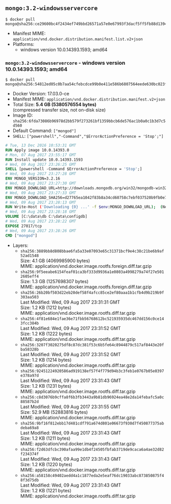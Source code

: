 ## `mongo:3.2-windowsservercore`

```console
$ docker pull mongo@sha256:ce29600bc4f2434ef749bbd26571a57e0e67993f3dacf5ff5fb88d1394ed5324
```

-	Manifest MIME: `application/vnd.docker.distribution.manifest.list.v2+json`
-	Platforms:
	-	windows version 10.0.14393.1593; amd64

### `mongo:3.2-windowsservercore` - windows version 10.0.14393.1593; amd64

```console
$ docker pull mongo@sha256:54812ed05c0b7aa54cfebcdce99b0e411e586b6807564eede630bc023ff6e3af
```

-	Docker Version: 17.03.0-ce
-	Manifest MIME: `application/vnd.docker.distribution.manifest.v2+json`
-	Total Size: **5.4 GB (5380576554 bytes)**  
	(compressed transfer size, not on-disk size)
-	Image ID: `sha256:6fda73086b96978d2bb579f273261bf1359bbcb6de576ac1b0a0c1b3d7c5d560`
-	Default Command: `["mongod"]`
-	`SHELL`: `["powershell","-Command","$ErrorActionPreference = 'Stop';"]`

```dockerfile
# Tue, 13 Dec 2016 10:53:31 GMT
RUN Apply image 10.0.14393.0
# Mon, 07 Aug 2017 23:55:17 GMT
RUN Install update 10.0.14393.1593
# Wed, 09 Aug 2017 23:26:25 GMT
SHELL [powershell -Command $ErrorActionPreference = 'Stop';]
# Wed, 09 Aug 2017 23:27:28 GMT
ENV MONGO_VERSION=3.2.16
# Wed, 09 Aug 2017 23:27:30 GMT
ENV MONGO_DOWNLOAD_URL=http://downloads.mongodb.org/win32/mongodb-win32-x86_64-2008plus-ssl-3.2.16-signed.msi
# Wed, 09 Aug 2017 23:27:33 GMT
ENV MONGO_DOWNLOAD_SHA256=d27765ea1042f83b8a34cd60758c7ebf037520b9fb0e7c0c972e8256ee717829
# Wed, 09 Aug 2017 23:28:13 GMT
RUN Write-Host ('Downloading {0} ...' -f $env:MONGO_DOWNLOAD_URL); 	(New-Object System.Net.WebClient).DownloadFile($env:MONGO_DOWNLOAD_URL, 'mongo.msi'); 		Write-Host ('Verifying sha256 ({0}) ...' -f $env:MONGO_DOWNLOAD_SHA256); 	if ((Get-FileHash mongo.msi -Algorithm sha256).Hash -ne $env:MONGO_DOWNLOAD_SHA256) { 		Write-Host 'FAILED!'; 		exit 1; 	}; 		Write-Host 'Installing ...'; 	Start-Process msiexec -Wait 		-ArgumentList @( 			'/i', 			'mongo.msi', 			'/quiet', 			'/qn', 			'INSTALLLOCATION=C:\mongodb', 			'ADDLOCAL=all' 		); 	$env:PATH = 'C:\mongodb\bin;' + $env:PATH; 	[Environment]::SetEnvironmentVariable('PATH', $env:PATH, [EnvironmentVariableTarget]::Machine); 		Write-Host 'Verifying install ...'; 	Write-Host '  mongo --version'; mongo --version; 	Write-Host '  mongod --version'; mongod --version; 		Write-Host 'Removing ...'; 	Remove-Item C:\mongodb\bin\*.pdb -Force; 	Remove-Item C:\windows\installer\*.msi -Force; 	Remove-Item mongo.msi -Force; 		Write-Host 'Complete.';
# Wed, 09 Aug 2017 23:28:18 GMT
VOLUME [C:\data\db C:\data\configdb]
# Wed, 09 Aug 2017 23:28:22 GMT
EXPOSE 27017/tcp
# Wed, 09 Aug 2017 23:28:26 GMT
CMD ["mongod"]
```

-	Layers:
	-	`sha256:3889bb8d808bbae6fa5a33e07093e65c31371bcf9e4c38c21be6b9af52ad1548`  
		Size: 4.1 GB (4069985900 bytes)  
		MIME: application/vnd.docker.image.rootfs.foreign.diff.tar.gzip
	-	`sha256:9f5eeabe6154feaf01ca3bf333d9936a1e0803a4998279a74f27e5012605eff4`  
		Size: 1.3 GB (1257698307 bytes)  
		MIME: application/vnd.docker.image.rootfs.foreign.diff.tar.gzip
	-	`sha256:26b20bf503d22eb20def58f4afcc85ce2ef80aaa1b1cfb4d9b219b9f303aa503`  
		Last Modified: Wed, 09 Aug 2017 23:31:31 GMT  
		Size: 1.2 KB (1212 bytes)  
		MIME: application/vnd.docker.image.rootfs.diff.tar.gzip
	-	`sha256:4f81e684e1fae36e71fbb56768612bc521935935dc467dd156c0ce143fcc384b`  
		Last Modified: Wed, 09 Aug 2017 23:31:52 GMT  
		Size: 1.2 KB (1222 bytes)  
		MIME: application/vnd.docker.image.rootfs.diff.tar.gzip
	-	`sha256:3207f3020275df8c87dc381f53c6b5fe64c8944879c517af8443e20fba58328b`  
		Last Modified: Wed, 09 Aug 2017 23:31:52 GMT  
		Size: 1.2 KB (1214 bytes)  
		MIME: application/vnd.docker.image.rootfs.diff.tar.gzip
	-	`sha256:92451224920586ad919138ef57f4f779d94b3c3feb1e0767b05e0397e378a97d`  
		Last Modified: Wed, 09 Aug 2017 23:31:43 GMT  
		Size: 1.2 KB (1231 bytes)  
		MIME: application/vnd.docker.image.rootfs.diff.tar.gzip
	-	`sha256:c8d3076b9cffa8f6b3fb3443a9b81db96924ea48e2da14febafc5a0c88587b2d`  
		Last Modified: Wed, 09 Aug 2017 23:31:55 GMT  
		Size: 52.9 MB (52883816 bytes)  
		MIME: application/vnd.docker.image.rootfs.diff.tar.gzip
	-	`sha256:9bf16f812ebb17d481cdf791a674d801e06673f930d7f450877375abdeba69a8`  
		Last Modified: Wed, 09 Aug 2017 23:31:43 GMT  
		Size: 1.2 KB (1211 bytes)  
		MIME: application/vnd.docker.image.rootfs.diff.tar.gzip
	-	`sha256:f2d63dfcbc390afaa99e1db4f24505fbfab3719de9caca6a4ae32d82f234374f`  
		Last Modified: Wed, 09 Aug 2017 23:31:43 GMT  
		Size: 1.2 KB (1220 bytes)  
		MIME: application/vnd.docker.image.rootfs.diff.tar.gzip
	-	`sha256:a58158c49402aedd4a1c1877eda2e5eaf76dc19033abc873850875f48f3d75db`  
		Last Modified: Wed, 09 Aug 2017 23:31:43 GMT  
		Size: 1.2 KB (1221 bytes)  
		MIME: application/vnd.docker.image.rootfs.diff.tar.gzip
